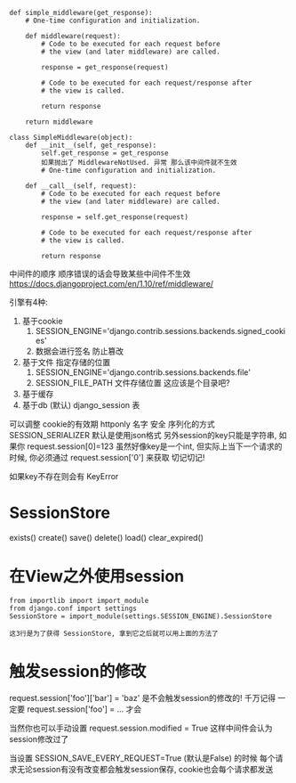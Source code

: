 ```
def simple_middleware(get_response):
    # One-time configuration and initialization.

    def middleware(request):
        # Code to be executed for each request before
        # the view (and later middleware) are called.

        response = get_response(request)

        # Code to be executed for each request/response after
        # the view is called.

        return response

    return middleware
```

```
class SimpleMiddleware(object):
    def __init__(self, get_response):
        self.get_response = get_response
		如果抛出了 MiddlewareNotUsed. 异常 那么该中间件就不生效
        # One-time configuration and initialization.

    def __call__(self, request):
        # Code to be executed for each request before
        # the view (and later middleware) are called.

        response = self.get_response(request)

        # Code to be executed for each request/response after
        # the view is called.

        return response
```


中间件的顺序 顺序错误的话会导致某些中间件不生效
https://docs.djangoproject.com/en/1.10/ref/middleware/


引擎有4种:
1. 基于cookie
	1. SESSION_ENGINE='django.contrib.sessions.backends.signed_cookies'
	2. 数据会进行签名 防止篡改
2. 基于文件 指定存储的位置
	1.  SESSION_ENGINE='django.contrib.sessions.backends.file'
	2.  SESSION_FILE_PATH 文件存储位置 这应该是个目录吧?
3. 基于缓存
4. 基于db (默认) django_session 表 

可以调整
cookie的有效期
httponly
名字
安全
序列化的方式 SESSION_SERIALIZER 默认是使用json格式
另外session的key只能是字符串, 如果你 request.session[0]=123
虽然好像key是一个int, 但实际上当下一个请求的时候, 你必须通过
request.session['0'] 来获取 切记切记!

如果key不存在则会有 KeyError


# SessionStore  #
exists()
create()
save()
delete()
load()
clear_expired()


# 在View之外使用session #
```
from importlib import import_module
from django.conf import settings
SessionStore = import_module(settings.SESSION_ENGINE).SessionStore

这3行是为了获得 SessionStore, 拿到它之后就可以用上面的方法了
```

# 触发session的修改 #
request.session['foo']['bar'] = 'baz' 是不会触发session的修改的! 千万记得
一定要 request.session['foo'] = ... 才会

当然你也可以手动设置 request.session.modified = True
这样中间件会认为session修改过了

当设置 SESSION_SAVE_EVERY_REQUEST=True (默认是False) 的时候 每个请求无论session有没有改变都会触发session保存, cookie也会每个请求都发送
 

